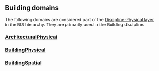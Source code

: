 ## Building domains

The following domains are considered part of the [Discipline-Physical layer](../../fundamentals/intro/bis-organization.md) in the BIS hierarchy. They are primarily used in the Building discipline.

### [ArchitecturalPhysical](../ArchitecturalPhysical.ecschema.md)

### [BuildingPhysical](../BuildingPhysical.ecschema.md)

### [BuildingSpatial](../BuildingSpatial.ecschema.md)

